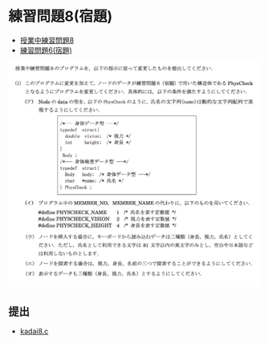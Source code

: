 # 練習問題8(宿題)

- [授業中練習問題8](../prob8)
- [練習問題6(宿題)](../prob6homework)

![](./assets/prob8homework.png)

## 提出

- [kadai8.c](./kadai8.c)